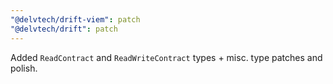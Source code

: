 ```yaml
---
"@delvtech/drift-viem": patch
"@delvtech/drift": patch
---
```


Added `ReadContract` and `ReadWriteContract` types + misc. type patches and polish.
